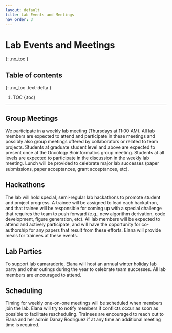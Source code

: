 ```yaml
---
layout: default
title: Lab Events and Meetings
nav_order: 3
---
```


# Lab Events and Meetings
{: .no_toc }

## Table of contents
{: .no_toc .text-delta }

1. TOC
{:toc}

---


## Group Meetings

We participate in a weekly lab meeting (Thursdays at 11:00 AM). All lab members are expected to attend and participate in these meetings and possibly also group meetings offered by collaborators or related to team projects. Students at graduate student level and above are expected to present once at the Oncology Bioinformatics group meeting. Students at all levels are expected to participate in the discussion in the weekly lab meeting. Lunch will be provided to celebrate major lab successes (paper submissions, paper acceptances, grant acceptances, etc).

## Hackathons

The lab will hold special, semi-regular lab hackathons to promote student and project progress. A trainee will be assigned to lead each hackathon, and that trainee will be responsible for coming up with a special challenge that requires the team to push forward (e.g., new algorithm derivation, code development, figure generation, etc). All lab members will be expected to attend and actively participate, and will have the opportunity for co-authorship for any papers that result from these efforts. Elana will provide meals for trainees at these events.

## Lab Parties

To support lab camaraderie, Elana will host an annual winter holiday lab party and other outings during the year to celebrate team successes. All lab members are encouraged to attend. 

## Scheduling

Timing for weekly one-on-one meetings will be scheduled when members join the lab. Elana will try to notify members if conflicts occur as soon as possible to facilitate rescheduling. Trainees are encouraged to reach out to Elana and her admin Danay Rodriguez if at any time an additional meeting time is required.

<!-- just_the_docs:
  # Define which collections are used in just-the-docs
  collections:
    # Reference the "tests" collection
    tests:
      # Give the collection a name
      name: Tests
      # Exclude the collection from the navigation
      # Supports true or false (default)
      # nav_exclude: true
      # Fold the collection in the navigation
      # Supports true or false (default)
      # nav_fold: true  # note: this option is new in v0.4
      # Exclude the collection from the search
      # Supports true or false (default)
      # search_exclude: true -->
